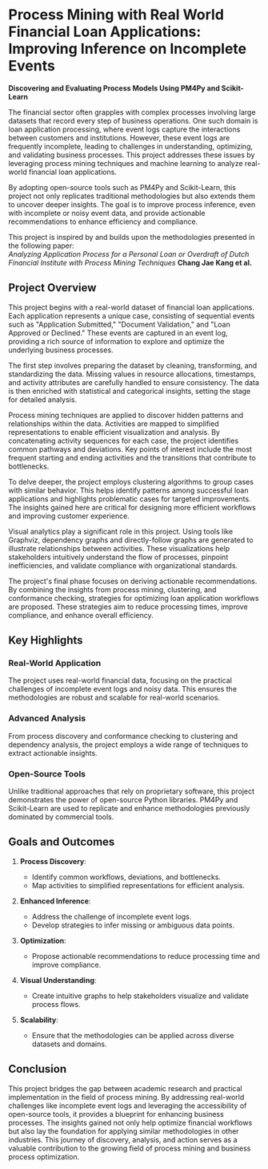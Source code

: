 # Process Mining with Real World Financial Loan Applications: Improving Inference on Incomplete Events

<strong> Discovering and Evaluating Process Models Using PM4Py and Scikit-Learn </strong>

The financial sector often grapples with complex processes involving large datasets that record every step of business operations. One such domain is loan application processing, where event logs capture the interactions between customers and institutions. However, these event logs are frequently incomplete, leading to challenges in understanding, optimizing, and validating business processes. This project addresses these issues by leveraging process mining techniques and machine learning to analyze real-world financial loan applications.

By adopting open-source tools such as PM4Py and Scikit-Learn, this project not only replicates traditional methodologies but also extends them to uncover deeper insights. The goal is to improve process inference, even with incomplete or noisy event data, and provide actionable recommendations to enhance efficiency and compliance.

This project is inspired by and builds upon the methodologies presented in the following paper:</br>
*Analyzing Application Process for a Personal Loan or Overdraft of Dutch Financial Institute with Process Mining Techniques*
**Chang Jae Kang et al.**

## Project Overview

This project begins with a real-world dataset of financial loan applications. Each application represents a unique case, consisting of sequential events such as "Application Submitted," "Document Validation," and "Loan Approved or Declined." These events are captured in an event log, providing a rich source of information to explore and optimize the underlying business processes.

The first step involves preparing the dataset by cleaning, transforming, and standardizing the data. Missing values in resource allocations, timestamps, and activity attributes are carefully handled to ensure consistency. The data is then enriched with statistical and categorical insights, setting the stage for detailed analysis.

Process mining techniques are applied to discover hidden patterns and relationships within the data. Activities are mapped to simplified representations to enable efficient visualization and analysis. By concatenating activity sequences for each case, the project identifies common pathways and deviations. Key points of interest include the most frequent starting and ending activities and the transitions that contribute to bottlenecks.

To delve deeper, the project employs clustering algorithms to group cases with similar behavior. This helps identify patterns among successful loan applications and highlights problematic cases for targeted improvements. The insights gained here are critical for designing more efficient workflows and improving customer experience.

Visual analytics play a significant role in this project. Using tools like Graphviz, dependency graphs and directly-follow graphs are generated to illustrate relationships between activities. These visualizations help stakeholders intuitively understand the flow of processes, pinpoint inefficiencies, and validate compliance with organizational standards.

The project's final phase focuses on deriving actionable recommendations. By combining the insights from process mining, clustering, and conformance checking, strategies for optimizing loan application workflows are proposed. These strategies aim to reduce processing times, improve compliance, and enhance overall efficiency.

## Key Highlights

### Real-World Application
The project uses real-world financial data, focusing on the practical challenges of incomplete event logs and noisy data. This ensures the methodologies are robust and scalable for real-world scenarios.

### Advanced Analysis
From process discovery and conformance checking to clustering and dependency analysis, the project employs a wide range of techniques to extract actionable insights.

### Open-Source Tools
Unlike traditional approaches that rely on proprietary software, this project demonstrates the power of open-source Python libraries. PM4Py and Scikit-Learn are used to replicate and enhance methodologies previously dominated by commercial tools.

## Goals and Outcomes

1. **Process Discovery**:
   - Identify common workflows, deviations, and bottlenecks.
   - Map activities to simplified representations for efficient analysis.

2. **Enhanced Inference**:
   - Address the challenge of incomplete event logs.
   - Develop strategies to infer missing or ambiguous data points.

3. **Optimization**:
   - Propose actionable recommendations to reduce processing time and improve compliance.

4. **Visual Understanding**:
   - Create intuitive graphs to help stakeholders visualize and validate process flows.

5. **Scalability**:
   - Ensure that the methodologies can be applied across diverse datasets and domains.

## Conclusion

This project bridges the gap between academic research and practical implementation in the field of process mining. By addressing real-world challenges like incomplete event logs and leveraging the accessibility of open-source tools, it provides a blueprint for enhancing business processes. The insights gained not only help optimize financial workflows but also lay the foundation for applying similar methodologies in other industries. This journey of discovery, analysis, and action serves as a valuable contribution to the growing field of process mining and business process optimization.
